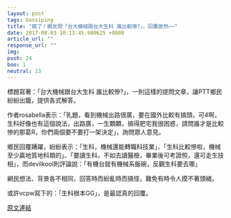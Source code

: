 ```yaml
---
layout: post
tags: Gossiping
title: "瘋了！網友問「台大機械跟台大生科 誰比較慘?」，回覆居然⋯⋯"
date: 2017-08-03 10:13:45.980625 +0800
article_url: ""
response_url: ""
img: 
push: 24
boo: 1
neutral: 13
---
```


標題寫著：「台大機械跟台大生科 誰比較慘?」，一則這樣的提問文章，讓PTT鄉民紛紛出籠，提供各式解答。

作者rosabella表示：「乳題，看到機械出路很廣，要在國外比較有搞頭，可4啊，生科好像也有這個說法，出路廣，一生顆顆，搞得肥宅我很困惑，請問誰才是比較慘的那葛R，你們兩個要不要打一架決定」，詢問眾人意見。

鄉民回覆踴躍，紛紛表示：「生科，機械還能轉職科技業」、「生科比較慘啦，機械至少贏地質地科類的」、「要讀生科，不如去讀醫檢，畢業後可考證照，還可走生技相」，而devilkool則評論說：「有機台就有機械系飯碗，反觀生科要去哪」

網民想法、背景各不相同，回答時而紛亂時而搞怪，難免有時令人摸不著頭緒。

或許vcpw寫下的：「生科根本GG」，是最認真的回覆。

<a href = "https://www.ptt.cc/bbs/Gossiping/M.1501216715.A.6F1.html">原文連結</a>

